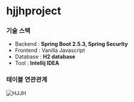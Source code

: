 # hjjhproject

### 기술 스택
- Backend : **Spring Boot 2.5.3, Spring Security**
- Frontend : Vanilla Javascript
- Database : **H2 database**
- Tool : **Intellij IDEA**


### 테이블 연관관계

![HJJH](https://user-images.githubusercontent.com/72663337/144368588-12c02b88-00b7-4bad-af69-596d7222762f.png)

